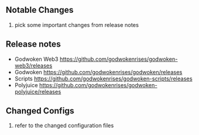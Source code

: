 ## Notable Changes
1. pick some important changes from release notes

## Release notes
- Godwoken Web3
   https://github.com/godwokenrises/godwoken-web3/releases
- Godwoken 
   https://github.com/godwokenrises/godwoken/releases
- Scripts
   https://github.com/godwokenrises/godwoken-scripts/releases
- Polyjuice
   https://github.com/godwokenrises/godwoken-polyjuice/releases


## Changed Configs
1. refer to the changed configuration files

<!--
## Inspect the component versions in the image
```bash
docker inspect ghcr.io/godwokenrises/godwoken-prebuilds:xxxx | egrep ref.component

    # components
    ...
```
-->
